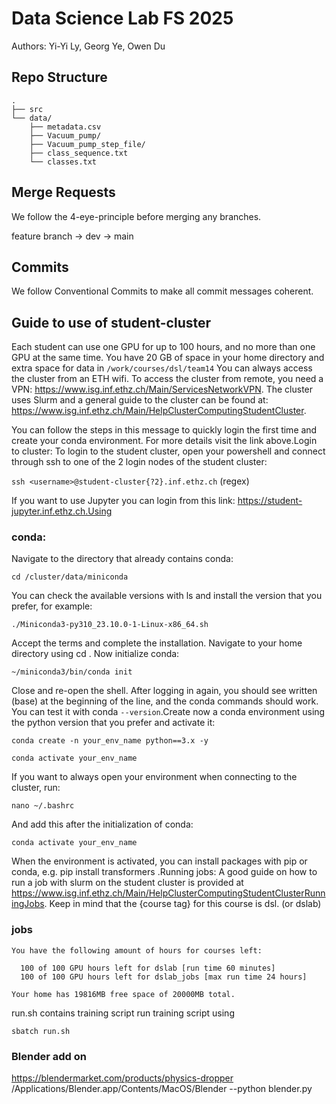 # Data Science Lab FS 2025

Authors: Yi-Yi Ly, Georg Ye, Owen Du

## Repo Structure

```
.
├── src
└── data/
    ├── metadata.csv
    ├── Vacuum_pump/
    ├── Vacuum_pump_step_file/
    ├── class_sequence.txt
    └── classes.txt
```

## Merge Requests

We follow the 4-eye-principle before merging any branches.

feature branch -> dev -> main

## Commits

We follow Conventional Commits to make all commit messages coherent.

## Guide to use of student-cluster

Each student can use one GPU for up to 100 hours, and no more than one GPU at the same time. You have 20 GB of space in your home directory and extra space for data in `/work/courses/dsl/team14`
You can always access the cluster from an ETH wifi. To access the cluster from remote, you need a VPN: https://www.isg.inf.ethz.ch/Main/ServicesNetworkVPN.
The cluster uses Slurm and a general guide to the cluster can be found at: https://www.isg.inf.ethz.ch/Main/HelpClusterComputingStudentCluster.

You can follow the steps in this message to quickly login the first time and create your conda environment. For more details visit the link above.Login to cluster:
To login to the student cluster, open your powershell and connect through ssh to one of the 2 login nodes of the student cluster:

`ssh <username>@student-cluster{?2}.inf.ethz.ch` (regex)

If you want to use Jupyter you can login from this link: https://student-jupyter.inf.ethz.ch.Using

### conda:

Navigate to the directory that already contains conda:

`cd /cluster/data/miniconda`

You can check the available versions with ls and install the version that you prefer, for example:

`./Miniconda3-py310_23.10.0-1-Linux-x86_64.sh`

Accept the terms and complete the installation. Navigate to your home directory using cd . Now initialize conda:

`~/miniconda3/bin/conda init`

Close and re-open the shell. After logging in again, you should see written (base) at the beginning of the line, and the conda commands should work. You can test it with conda `--version`.Create now a conda environment using the python version that you prefer and activate it:

`conda create -n your_env_name python==3.x -y`

`conda activate your_env_name`

If you want to always open your environment when connecting to the cluster, run:

`nano ~/.bashrc`

And add this after the initialization of conda:

`conda activate your_env_name`

When the environment is activated, you can install packages with pip or conda, e.g. pip install transformers .Running jobs:
A good guide on how to run a job with slurm on the student cluster is provided at https://www.isg.inf.ethz.ch/Main/HelpClusterComputingStudentClusterRunningJobs.
Keep in mind that the {course tag} for this course is dsl. (or dslab)

### jobs

```
You have the following amount of hours for courses left:

  100 of 100 GPU hours left for dslab [run time 60 minutes]
  100 of 100 GPU hours left for dslab_jobs [max run time 24 hours]

Your home has 19816MB free space of 20000MB total.
```

run.sh contains training script
run training script using

`sbatch run.sh`

### Blender add on

https://blendermarket.com/products/physics-dropper
/Applications/Blender.app/Contents/MacOS/Blender --python blender.py
